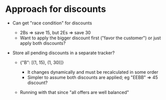 # Approach for discounts

- Can get "race condition" for discounts

  - 2Bs => save 15, but 2Es => save 30
  - Want to apply the bigger discount first ("favor the customer") or just apply both discounts?

- Store all pending discounts in a separate tracker?

  - {"B": [(1, 15), (1, 30)]}

    - It changes dynamically and must be recalculated in some order
    - Simpler to assume both discounts are applied; eg "EEBB" => 45 discount?

  - Running with that since "all offers are well balanced"